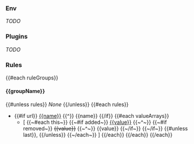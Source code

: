 ### Env
_TODO_

### Plugins
_TODO_

### Rules

{{#each ruleGroups}}

#### {{groupName}}
{{#unless rules}}
_None_
{{/unless}}
{{#each rules}}
- {{#if url}}
    [{{name}}]({{url}})
  {{^}}
    {{name}}
  {{/if}}
  {{#each valueArrays}}
  - [
    {{~#each this~}}
      {{~#if added~}}
      <ins>{{value}}</ins>
      {{~^~}}
        {{~#if removed~}}
        <del>{{value}}</del>
        {{~^~}}
          {{value}}
        {{~/if~}}
      {{~/if~}}
      {{#unless last}}, {{/unless}}
    {{~/each~}}
    ]
  {{/each}}
{{/each}}
{{/each}}
